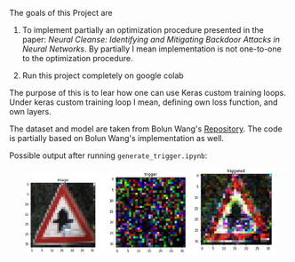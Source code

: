 The goals of this Project are 

1. To implement partially an optimization procedure presented in the
paper: _Neural Cleanse: Identifying and Mitigating Backdoor Attacks in Neural Networks_. 
By partially I mean implementation is not one-to-one to the optimization procedure. 

2. Run this project completely on google colab

The purpose of this is to lear how one can use Keras custom training loops. 
Under keras custom training loop I mean, defining own loss function, and own layers.

The dataset and model are taken from Bolun Wang's [Repository](https://github.com/bolunwang/backdoor). 
The code is partially based on Bolun Wang's implementation as well.

Possible output after running `generate_trigger.ipynb`:

<p align="center">
  <img src="./images/traffic_sign.JPG" width="150" />
  <img src="./images/trigger.JPG" width="150" /> 
  <img src="./images/triggered.JPG" width="150" />
</p>